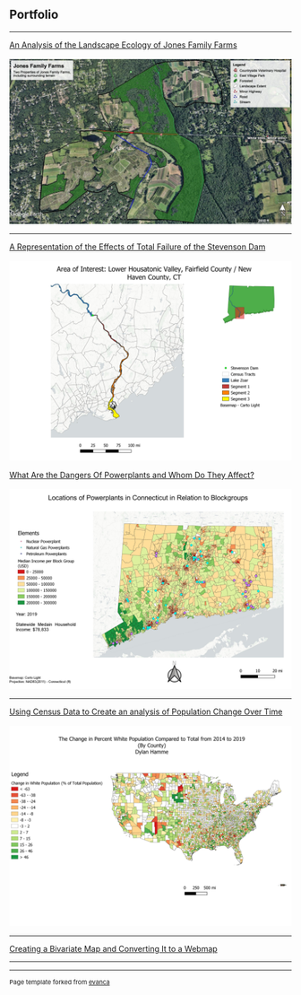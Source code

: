 ## Portfolio

---


[An Analysis of the Landscape Ecology of Jones Family Farms](/Landscape.md/)
<br>
<br>
[<img src="images/Jones_Farm_Landscape_Final_image.jpg?raw=true"/>](/Landscape.md/)

---
[A Representation of the Effects of Total Failure of the Stevenson Dam](/Final_Project/Project.md/)
<br>
<br>
[<img src="images/RiverOverview.jpg?raw=true"/>](/Final_Project/Project.md/)


[What Are the Dangers Of Powerplants and Whom Do They Affect?](/Project1_486/Project.md/)
<br>
<br>
[<img src="images/Overview.jpg?raw=true"/>](/Project1_486/Project.md/)

---
[Using Census Data to Create an analysis of Population Change Over Time](/Bivariate/index.md/)
<br>
<br>
[<img src="images/change_over_time.jpg?raw=true"/>](/Bivariate/index.md/)

---
[Creating a Bivariate Map and Converting It to a Webmap](/Lab_8/index.md/)

---




---
<p style="font-size:11px">Page template forked from <a href="https://github.com/evanca/quick-portfolio">evanca</a></p>
<!-- Remove above link if you don't want to attibute -->
